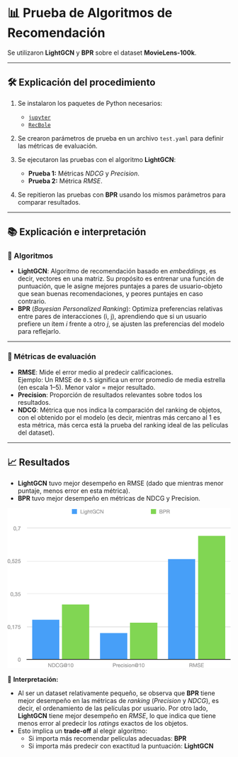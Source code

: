 # 📊 Prueba de Algoritmos de Recomendación

Se utilizaron **LightGCN** y **BPR** sobre el dataset **MovieLens-100k**.

---

## 🛠️ Explicación del procedimiento

1. Se instalaron los paquetes de Python necesarios:  
   - [`jupyter`](https://jupyter.org/)  
   - [`RecBole`](https://recbole.io/)  

2. Se crearon parámetros de prueba en un archivo `test.yaml` para definir las métricas de evaluación.

3. Se ejecutaron las pruebas con el algoritmo **LightGCN**:
   - **Prueba 1:** Métricas *NDCG* y *Precision*.
   - **Prueba 2:** Métrica *RMSE*.

4. Se repitieron las pruebas con **BPR** usando los mismos parámetros para comparar resultados.

---

## 📚 Explicación e interpretación

### 🔹 Algoritmos
- **LightGCN**: Algoritmo de recomendación basado en _embeddings_, es decir, vectores en una matriz. Su propósito es entrenar una función de puntuación, que le asigne mejores puntajes a pares de usuario-objeto que sean buenas recomendaciones, y peores puntajes en caso contrario.   
- **BPR** (*Bayesian Personalized Ranking*): Optimiza preferencias relativas entre pares de interacciones (i, j), aprendiendo que si un usuario prefiere un ítem *i* frente a otro *j*, se ajusten las preferencias del modelo para reflejarlo.

---

### 🔹 Métricas de evaluación
- **RMSE**: Mide el error medio al predecir calificaciones.  
  Ejemplo: Un RMSE de `0.5` significa un error promedio de media estrella (en escala 1–5). Menor valor = mejor resultado.
- **Precision**: Proporción de resultados relevantes sobre todos los resultados.
- **NDCG**: Métrica que nos indica la comparación del ranking de objetos, con el obtenido por el modelo (es decir, mientras más cercano al 1 es esta métrica, más cerca está la prueba del ranking ideal de las películas del dataset).  

---

## 📈 Resultados

- **LightGCN** tuvo mejor desempeño en RMSE (dado que mientras menor puntaje, menos error en esta métrica).  
- **BPR** tuvo mejor desempeño en métricas de NDCG y Precision.

![Resultados](https://github.com/MetalCRT/Prueba_Algoritmos_Recomendacion/blob/main/Resultados.png)  

📌 **Interpretación:**  
- Al ser un dataset relativamente pequeño, se observa que **BPR** tiene mejor desempeño en las métricas de _ranking_ (*Precision* y *NDCG*), es decir, el ordenamiento de las películas por usuario. Por otro lado, **LightGCN** tiene mejor desempeño en *RMSE*, lo que indica que tiene menos error al predecir los *ratings* exactos de los objetos.
- Esto implica un **trade-off** al elegir algoritmo:
  - Si importa más recomendar películas adecuadas: **BPR**
  - Si importa más predecir con exactitud la puntuación: **LightGCN**
